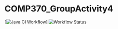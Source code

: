 # COMP370_GroupActivity4

[![Java CI Workflow](https://github.com/<jmartinez-29>/<COMP370_GroupActivity4>/actions/workflows/maven.yml/badge.svg)]
[![Workflow Status](https://img.shields.io/github/workflow/status/jmartinez-29/COMP370_GroupActivity4/.github/workflows/)](https://github.com/jmartinez-29/COMP370_GroupActivity4/)
